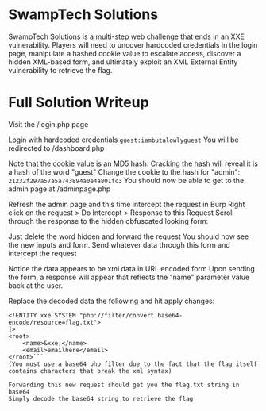 # SwampTech Solutions

SwampTech Solutions is a multi-step web challenge that ends in an XXE vulnerability. Players will need to uncover hardcoded credentials in the login page, manipulate a hashed cookie value to escalate access, discover a hidden XML-based form, and ultimately exploit an XML External Entity vulnerability to retrieve the flag.

# Full Solution Writeup

Visit the /login.php page

Login with hardcoded credentials 
```guest:iambutalowlyguest```
You will be redirected to /dashboard.php

Note that the cookie value is an MD5 hash. Cracking the hash will reveal it is a hash of the word "guest" 
Change the cookie to the hash for "admin":
```21232f297a57a5a743894a0e4a801fc3```
You should now be able to get to the admin page at /adminpage.php

Refresh the admin page and this time intercept the request in Burp
Right click on the request > Do Intercept > Response to this Request
Scroll through the response to the hidden obfuscated looking form:

Just delete the word hidden and forward the request
You should now see the new inputs and form. Send whatever data through this form and intercept the request

Notice the data appears to be xml data in URL encoded form
Upon sending the form, a response will appear that reflects the "name" parameter value back at the user.

Replace the decoded data the following and hit apply changes: 

```<!DOCTYPE foo [
<!ENTITY xxe SYSTEM "php://filter/convert.base64-encode/resource=flag.txt">
]>
<root>
    <name>&xxe;</name>
    <email>emailhere</email>
</root>```
(You must use a base64 php filter due to the fact that the flag itself contains characters that break the xml syntax)

Forwarding this new request should get you the flag.txt string in base64
Simply decode the base64 string to retrieve the flag
